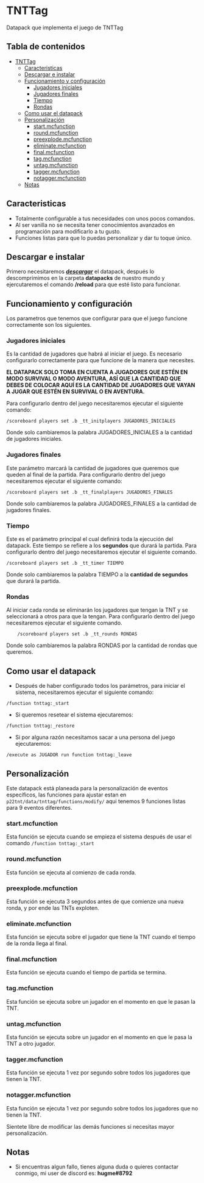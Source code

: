 # TNTTag
 Datapack que implementa el juego de TNTTag

## Tabla de contenidos
- [TNTTag](#tnttag)
  * [Caracteristicas](#caracteristicas)
  * [Descargar e instalar](#descargar-e-instalar)
  * [Funcionamiento y configuración](#funcionamiento-y-configuración)
    + [Jugadores iniciales](#jugadores-iniciales)
    + [Jugadores finales](#jugadores-finales)
    + [Tiempo](#tiempo)
    + [Rondas](#rondas)
  * [Como usar el datapack](#como-usar-el-datapack)
  * [Personalización](#personalización)
    + [start.mcfunction](#startmcfunction)
    + [round.mcfunction](#roundmcfunction)
    + [preexplode.mcfunction](#preexplodemcfunction)
    + [eliminate.mcfunction](#eliminatemcfunction)
    + [final.mcfunction](#finalmcfunction)
    + [tag.mcfunction](#tagmcfunction)
    + [untag.mcfunction](#untagmcfunction)
    + [tagger.mcfunction](#taggermcfunction)
    + [notagger.mcfunction](#notaggermcfunction)
  * [Notas](#notas)

## Caracteristicas
- Totalmente configurable a tus necesidades con unos pocos comandos.
- Al ser vanilla no se necesita tener conocimientos avanzados en programación para modificarlo a tu gusto.
- Funciones listas para que lo puedas personalizar y dar tu toque único.

## Descargar e instalar
Primero necesitaremos [***descargar***](https://github.com/Julioxidop/TNTTag/releases/tag/1.0 "aquí")  el datapack, después lo descomprimimos en la carpeta **datapacks** de nuestro mundo y ejercutaremos el comando **/reload** para que esté listo para funcionar.

## Funcionamiento y configuración
Los parametros que tenemos que configurar para que el juego funcione correctamente son los siguientes.
### Jugadores iniciales
Es la cantidad de jugadores que habrá al iniciar el juego. Es necesario configurarlo correctamente para que funcione de la manera que necesites.

**EL DATAPACK SOLO TOMA EN CUENTA A JUGADORES QUE ESTÉN EN MODO SURVIVAL O MODO AVENTURA, ASÍ QUE LA CANTIDAD QUE DEBES DE COLOCAR AQUÍ ES LA CANTIDAD DE JUGADORES QUE VAYAN A JUGAR QUE ESTÉN EN SURVIVAL O EN AVENTURA.**

Para configurarlo dentro del juego necesitaremos ejecutar el siguiente comando:
```
/scoreboard players set .b _tt_initplayers JUGADORES_INICIALES
```
Donde solo cambiaremos la palabra JUGADORES_INICIALES a la cantidad de jugadores iniciales.
### Jugadores finales
Este parámetro marcará la cantidad de jugadores que queremos que queden al final de la partida.
Para configurarlo dentro del juego necesitaremos ejecutar el siguiente comando:
```
/scoreboard players set .b _tt_finalplayers JUGADORES_FINALES
```
Donde solo cambiaremos la palabra JUGADORES_FINALES a la cantidad de jugadores finales.
### Tiempo
Este es el parámetro principal el cual definirá toda la ejecución del datapack. 
Este tiempo se refiere a los **segundos** que durará la partida.
Para configurarlo dentro del juego necesitaremos ejecutar el siguiente comando.
```
/scoreboard players set .b _tt_timer TIEMPO
```
Donde solo cambiaremos la palabra TIEMPO a la **cantidad de segundos** que durará la partida.

### Rondas
Al iniciar cada ronda se eliminarán los jugadores que tengan la TNT y se seleccionará a otros para que la tengan.
Para configurarlo dentro del juego necesitaremos ejecutar el siguiente comando.
```
    /scoreboard players set .b _tt_rounds RONDAS
```
Donde solo cambiaremos la palabra RONDAS por la cantidad de rondas que queremos.

## Como usar el datapack
- Después de haber configurado todos los parámetros, para iniciar el sistema, necesitaremos ejecutar el siguiente comando:
```
/function tnttag:_start
```
- Si queremos resetear el sistema ejecutaremos:
```
/function tnttag:_restore
```
- Si por alguna razón necesitamos sacar a una persona del juego ejecutaremos:
```
/execute as JUGADOR run function tnttag:_leave
```


## Personalización
Este datapack está planeada para la personalización de eventos específicos, las funciones para ajustar estan en `p22tnt/data/tnttag/functions/modify/` aqui tenemos 9 funciones listas para 9 eventos diferentes.
### start.mcfunction
Esta función se ejecuta cuando se empieza el sistema después de usar el comando `/function tnttag:_start`
### round.mcfunction
Esta función se ejecuta al comienzo de cada ronda.
### preexplode.mcfunction
Esta función se ejecuta 3 segundos antes de que comienze una nueva ronda, y por ende las TNTs exploten.
### eliminate.mcfunction
Esta función se ejecuta sobre el jugador que tiene la TNT cuando el tiempo de la ronda llega al final.
### final.mcfunction
Esta función se ejecuta cuando el tiempo de partida se termina.
### tag.mcfunction
Esta función se ejecuta sobre un jugador en el momento en que le pasan la TNT.
### untag.mcfunction
Esta función se ejecuta sobre un jugador en el momento en que le pasa la TNT a otro jugador.
### tagger.mcfunction
Esta función se ejecuta 1 vez por segundo sobre todos los jugadores que tienen la TNT.
### notagger.mcfunction
Esta función se ejecuta 1 vez por segundo sobre todos los jugadores que no tienen la TNT.

Sientete libre de modificar las demás funciones si necesitas mayor personalización.
## Notas
- Si encuentras algun fallo, tienes alguna duda o quieres contactar conmigo, mi user de discord es: **hugme#8792**
